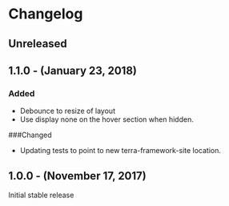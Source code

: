Changelog
=========

Unreleased
----------

1.1.0 - (January 23, 2018)
------------------
### Added
* Debounce to resize of layout
* Use display none on the hover section when hidden.

###Changed
* Updating tests to point to new terra-framework-site location.

1.0.0 - (November 17, 2017)
------------------
Initial stable release